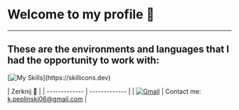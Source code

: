 # Welcome to my profile 👋
---
## These are the environments and languages that I had the opportunity to work with:
[![My Skills](https://skillicons.dev/icons?i=vscode,visualstudio,js,jquery,ts,nodejs,php,java,angular,cpp,cs,py,postgres,html,css,,)](https://skillicons.dev)

| Zerknij 👀 |
| ------------- | ------------- |
| [![Gmail](https://skillicons.dev/icons?i=gmail)](https://skillicons.dev)  | Contact me: k.peplinski06@gmail.com  |


  


<!--
**kondzio-p/kondzio-p** is a ✨ _special_ ✨ repository because its `README.md` (this file) appears on your GitHub profile.
-->
